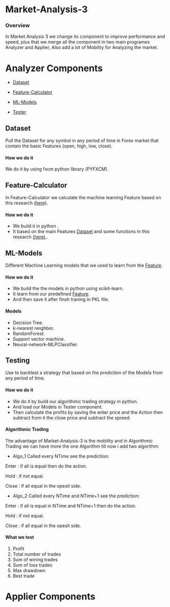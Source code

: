 # Market-Analysis-3

### Overview

In Market Analysis 3 we change its component to improve performance and speed, plus that we merge all the component in two main programes Analyzer and Applier, Also add a lot of Mobility for Analyzing the market.

# Analyzer Components

* [Dataset](#Dataset)

* [Feature-Calculator](#Feature-Calculator)

* [ML-Models](#ML-Models)

* [Tester](#Tester)


## Dataset

Pull the Dataset for any symbol in any period of time in Forex market that contain the basic Features
(open, high, low, close).

#### How we do it
We do it by using fxcm python library (PYFXCM).

   
## Feature-Calculator

In Feature-Calculator we calculate the machine learning Feature based on this research [(here)](http://www.wseas.us/e-library/conferences/2011/Penang/ACRE/ACRE-05.pdf).

#### How we do it
* We build it in python .
* It based on the main Features [Dataset](#Dataset) and some functions in this research [(here)](http://www.wseas.us/e-library/conferences/2011/Penang/ACRE/ACRE-05.pdf)..


## ML-Models

Different Machine Learning models that we used to learn from the [Feature](#Feature-Calculator).

#### How we do it
* We build the the models in python using scikit-learn.
* It learn from our predefined [Feature](#Feature-Calculator).
* And then save it after finsh traning in PKL file.

#### Models
* Decision Tree.
* k-nearest neighbor.
* RandomForest.
* Support vector machine.
* Neural-network-MLPClassifier.

## Testing

Use to backtest a strategy that based on the prediction of the Models from any period of time.

#### How we do it
* We do it by build our algorithmic trading strategy in python.
* And load our Models in Tester component.
* Then calculate the profits by saving the enter price and the Action then subtract from it the close price and subtract the spreed.

#### Algorithmic Trading
The advantage of Market-Analysis-3 is the mobility and in Algorithmic Trading we can have more the one Algorithm till now i add two algorithm:
* Algo_1
Called every NTime see the prediction:

Enter : if all is equal then do the action.

Hold : if not equal.

Close : if all equal in the opesit side.

* Algo_2
Called every NTime and NTime+1 see the prediction:

Enter : if all is equal in NTime and NTime+1 then do the action.

Hold : if not equal.

Close : if all equal in the opesit side.
#### What we test
1. Profit
1. Total number of trades
1. Sum of wining trades
1. Sum of loss trades
1. Max drawdown
1. Best trade

# Applier Components

